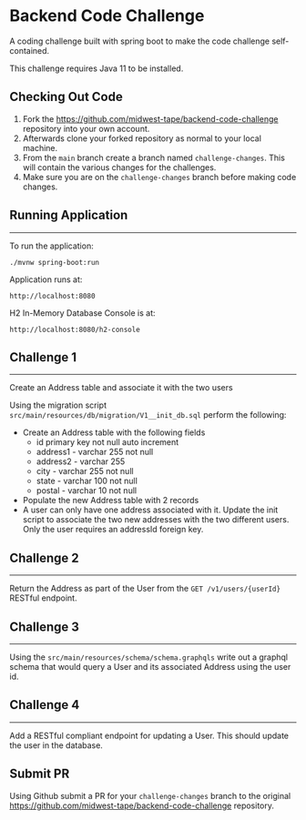 # Backend Code Challenge

A coding challenge built with spring boot to make the code challenge self-contained.

This challenge requires Java 11 to be installed.

## Checking Out Code

1. Fork the https://github.com/midwest-tape/backend-code-challenge repository into your own account. 
2. Afterwards clone your forked repository as normal to your local machine.
3. From the `main` branch create a branch named `challenge-changes`. This will contain the various changes for the challenges.
4. Make sure you are on the `challenge-changes` branch before making code changes.

## Running Application
___
To run the application:

    ./mvnw spring-boot:run

Application runs at:

    http://localhost:8080

H2 In-Memory Database Console is at:

    http://localhost:8080/h2-console

## Challenge 1
___
Create an Address table and associate it with the two users

Using the migration script `src/main/resources/db/migration/V1__init_db.sql` perform the following:

* Create an Address table with the following fields
  * id primary key not null auto increment
  * address1 - varchar 255 not null
  * address2 - varchar 255
  * city - varchar 255 not null
  * state - varchar 100 not null
  * postal - varchar 10 not null
* Populate the new Address table with 2 records 
* A user can only have one address associated with it. Update the init script to associate the two new addresses with the two different users. Only the user requires an addressId foreign key.


## Challenge 2
___
Return the Address as part of the User from the `GET /v1/users/{userId}` RESTful endpoint.


## Challenge 3
___
Using the `src/main/resources/schema/schema.graphqls` write out a graphql schema that would query a User and its associated Address using the user id. 


## Challenge 4
___
Add a RESTful compliant endpoint for updating a User. This should update the user in the database.  

## Submit PR

Using Github submit a PR for your `challenge-changes` branch to the original https://github.com/midwest-tape/backend-code-challenge repository.

